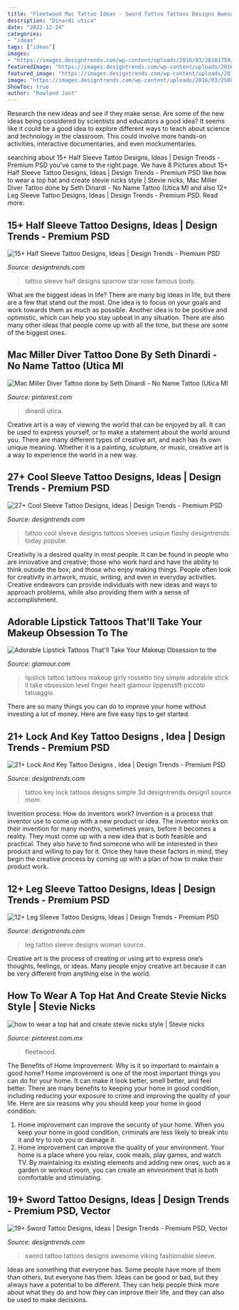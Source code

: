 ```yaml
---
title: "Fleetwood Mac Tattoo Ideas - Sword Tattoo Tattoos Designs Awesome Viking Fashionable Sleeve"
description: "Dinardi utica"
date: "2022-12-24"
categories:
- "ideas"
tags: ["ideas"]
images:
- "https://images.designtrends.com/wp-content/uploads/2016/03/28101759/Simple-Lock-Key-Tattoo-Design1.jpg"
featuredImage: "https://images.designtrends.com/wp-content/uploads/2016/03/25084017/Fashionable-Sword-Tattoo.jpg"
featured_image: "https://images.designtrends.com/wp-content/uploads/2016/03/28101759/Simple-Lock-Key-Tattoo-Design1.jpg"
image: "https://images.designtrends.com/wp-content/uploads/2016/03/25084017/Fashionable-Sword-Tattoo.jpg"
ShowToc: true
author: "Rowland Jast"
---
```



Research the new ideas and see if they make sense.
Are some of the new ideas being considered by scientists and educators a good idea? It seems like it could be a good idea to explore different ways to teach about science and technology in the classroom. This could involve more hands-on activities, interactive documentaries, and even mockumentaries.

	

		
searching about 15+ Half Sleeve Tattoo Designs, Ideas | Design Trends - Premium PSD you've came to the right page. We have 8 Pictures about 15+ Half Sleeve Tattoo Designs, Ideas | Design Trends - Premium PSD like how to wear a top hat and create stevie nicks style | Stevie nicks, Mac Miller Diver Tattoo done by Seth Dinardi - No Name Tattoo (Utica MI and also 12+ Leg Sleeve Tattoo Designs, Ideas | Design Trends - Premium PSD. Read more:
		
    
## 15+ Half Sleeve Tattoo Designs, Ideas | Design Trends - Premium PSD

<img loading=lazy src="https://images.designtrends.com/wp-content/uploads/2016/01/08062927/Half-Sleeve-Blue-Ink-Tattoo-.jpeg" onerror="this.onerror=null;this.src='https://tse4.mm.bing.net/th?id=OIP.3uiqjzIOzz6g6Nkaw1eOAwHaHa&amp;pid=15.1';" alt="15+ Half Sleeve Tattoo Designs, Ideas | Design Trends - Premium PSD">

_Source: designtrends.com_

>tattoo sleeve half designs sparrow star rose famous body. 

	

What are the biggest ideas in life?
There are many big ideas in life, but there are a few that stand out the most. One idea is to focus on your goals and work towards them as much as possible. Another idea is to be positive and optimistic, which can help you stay upbeat in any situation. There are also many other ideas that people come up with all the time, but these are some of the biggest ones.

    
## Mac Miller Diver Tattoo Done By Seth Dinardi - No Name Tattoo (Utica MI

<img loading=lazy src="https://i.pinimg.com/736x/10/76/61/10766138ff593b75539479584b15276e.jpg" onerror="this.onerror=null;this.src='https://tse2.mm.bing.net/th?id=OIP.BYXPdOxiJFcu_CmRxnATygHaHW&amp;pid=15.1';" alt="Mac Miller Diver Tattoo done by Seth Dinardi - No Name Tattoo (Utica MI">

_Source: pinterest.com_

>dinardi utica. 

	

Creative art is a way of viewing the world that can be enjoyed by all. It can be used to express yourself, or to make a statement about the world around you. There are many different types of creative art, and each has its own unique meaning. Whether it is a painting, sculpture, or music, creative art is a way to experience the world in a new way.

    
## 27+ Cool Sleeve Tattoo Designs, Ideas | Design Trends - Premium PSD

<img loading=lazy src="https://images.designtrends.com/wp-content/uploads/2016/03/09052406/Flashy-Cool-Sleeve-Tattoo.jpg" onerror="this.onerror=null;this.src='https://tse3.mm.bing.net/th?id=OIP.FX9fyEnIuCLwwsS_ePUsPQHaJQ&amp;pid=15.1';" alt="27+ Cool Sleeve Tattoo Designs, Ideas | Design Trends - Premium PSD">

_Source: designtrends.com_

>tattoo cool sleeve designs tattoos sleeves unique flashy designtrends today popular. 

	

Creativity is a desired quality in most people. It can be found in people who are innovative and creative; those who work hard and have the ability to think outside the box; and those who enjoy making things. People often look for creativity in artwork, music, writing, and even in everyday activities. Creative endeavors can provide individuals with new ideas and ways to approach problems, while also providing them with a sense of accomplishment.

    
## Adorable Lipstick Tattoos That&#039;ll Take Your Makeup Obsession To The

<img loading=lazy src="https://media.glamour.com/photos/579a507b54c640ad263664d0/master/h_1025,c_limit/rossellissima_11.jpg" onerror="this.onerror=null;this.src='https://tse4.mm.bing.net/th?id=OIP.c5-52pw7Z-7ah1XO6WrcIQHaHa&amp;pid=15.1';" alt="Adorable Lipstick Tattoos That&#039;ll Take Your Makeup Obsession to the">

_Source: glamour.com_

>lipstick tattoo tattoos makeup girly rossetto tiny simple adorable stick ll take obsession level finger heart glamour lippenstift piccolo tatuaggio. 

	

There are so many things you can do to improve your home without investing a lot of money. Here are five easy tips to get started.

    
## 21+ Lock And Key Tattoo Designs , Idea | Design Trends - Premium PSD

<img loading=lazy src="https://images.designtrends.com/wp-content/uploads/2016/03/28101759/Simple-Lock-Key-Tattoo-Design1.jpg" onerror="this.onerror=null;this.src='https://tse1.mm.bing.net/th?id=OIP.En5yGHN8V4u49xEsiQ3RXAHaHa&amp;pid=15.1';" alt="21+ Lock And Key Tattoo Designs , Idea | Design Trends - Premium PSD">

_Source: designtrends.com_

>tattoo key lock tattoos designs simple 3d designtrends design1 source mom. 

	

Invention process: How do inventors work?
Invention is a process that inventor use to come up with a new product or idea. The inventor works on their invention for many months, sometimes years, before it becomes a reality. They must come up with a new idea that is both feasible and practical. They also have to find someone who will be interested in their product and willing to pay for it. Once they have these factors in mind, they begin the creative process by coming up with a plan of how to make their product work.

    
## 12+ Leg Sleeve Tattoo Designs, Ideas | Design Trends - Premium PSD

<img loading=lazy src="https://images.designtrends.com/wp-content/uploads/2016/03/05054412/Fashionable-Leg-Sleeve-Tattoo.jpg" onerror="this.onerror=null;this.src='https://tse1.mm.bing.net/th?id=OIP.6W4KnbcmF7EJplJAVadu9wHaJQ&amp;pid=15.1';" alt="12+ Leg Sleeve Tattoo Designs, Ideas | Design Trends - Premium PSD">

_Source: designtrends.com_

>leg tattoo sleeve designs woman source. 

	

Creative art is the process of creating or using art to express one’s thoughts, feelings, or ideas. Many people enjoy creative art because it can be very different from anything else in the world.

    
## How To Wear A Top Hat And Create Stevie Nicks Style | Stevie Nicks

<img loading=lazy src="https://i.pinimg.com/736x/c7/85/73/c78573e253d80d86b179eff1e7a12966.jpg" onerror="this.onerror=null;this.src='https://tse4.mm.bing.net/th?id=OIP.flI6MIfRoyAOcVKv6Q51EwEyDL&amp;pid=15.1';" alt="how to wear a top hat and create stevie nicks style | Stevie nicks">

_Source: pinterest.com.mx_

>fleetwood. 

	

The Benefits of Home Improvement: Why is it so important to maintain a good home?
Home improvement is one of the most important things you can do for your home. It can make it look better, smell better, and feel better. There are many benefits to keeping your home in good condition, including reducing your exposure to crime and improving the quality of your life. Here are six reasons why you should keep your home in good condition: 
1. Home improvement can improve the security of your home. When you keep your home in good condition, criminals are less likely to break into it and try to rob you or damage it. 
2. Home improvement can improve the quality of your environment. Your home is a place where you relax, cook meals, play games, and watch TV. By maintaining its existing elements and adding new ones, such as a garden or workout room, you can create an environment that is both comfortable and stimulating. 

    
## 19+ Sword Tattoo Designs, Ideas | Design Trends - Premium PSD, Vector

<img loading=lazy src="https://images.designtrends.com/wp-content/uploads/2016/03/25084017/Fashionable-Sword-Tattoo.jpg" onerror="this.onerror=null;this.src='https://tse2.mm.bing.net/th?id=OIP.qx0TOc6SFH6yCWlj2iVHnQHaHa&amp;pid=15.1';" alt="19+ Sword Tattoo Designs, Ideas | Design Trends - Premium PSD, Vector">

_Source: designtrends.com_

>sword tattoo tattoos designs awesome viking fashionable sleeve. 

	

Ideas are something that everyone has. Some people have more of them than others, but everyone has them. Ideas can be good or bad, but they always have a potential to be different. They can help people think more about what they do and how they can improve their life, and they can also be used to make decisions.

